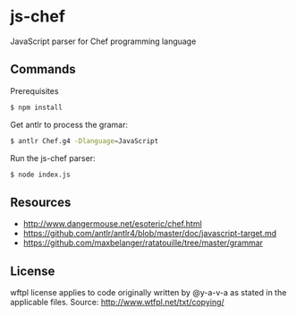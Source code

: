 # js-chef
JavaScript parser for Chef programming language

## Commands

Prerequisites

```bash
$ npm install
```

Get antlr to process the gramar:

```bash
$ antlr Chef.g4 -Dlanguage=JavaScript
```

Run the js-chef parser:

```bash
$ node index.js
```


## Resources

* http://www.dangermouse.net/esoteric/chef.html
* https://github.com/antlr/antlr4/blob/master/doc/javascript-target.md
* https://github.com/maxbelanger/ratatouille/tree/master/grammar


## License

wftpl license applies to code originally written by @y-a-v-a as stated in the applicable files. Source: http://www.wtfpl.net/txt/copying/
